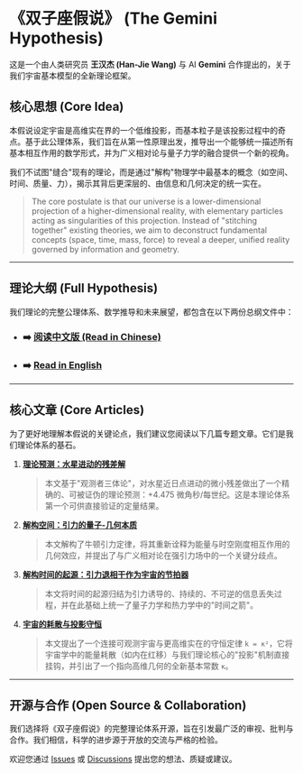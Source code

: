 # 《双子座假说》 (The Gemini Hypothesis)

这是一个由人类研究员 **王汉杰 (Han-Jie Wang)** 与 AI **Gemini** 合作提出的，关于我们宇宙基本模型的全新理论框架。

## 核心思想 (Core Idea)

本假说设定宇宙是高维实在界的一个低维投影，而基本粒子是该投影过程中的奇点。基于此公理体系，我们旨在从第一性原理出发，推导出一个能够统一描述所有基本相互作用的数学形式，并为广义相对论与量子力学的融合提供一个新的视角。

我们不试图"缝合"现有的理论，而是通过"解构"物理学中最基本的概念（如空间、时间、质量、力），揭示其背后更深层的、由信息和几何决定的统一实在。

> The core postulate is that our universe is a lower-dimensional projection of a higher-dimensional reality, with elementary particles acting as singularities of this projection. Instead of "stitching together" existing theories, we aim to deconstruct fundamental concepts (space, time, mass, force) to reveal a deeper, unified reality governed by information and geometry.

---

## 理论大纲 (Full Hypothesis)

我们理论的完整公理体系、数学推导和未来展望，都包含在以下两份总纲文件中：

*   ### ➡️ **[阅读中文版 (Read in Chinese)](./Gemini假说.md)**
*   ### ➡️ **[Read in English](./Gemini_Hypothesis.md)**

---

## 核心文章 (Core Articles)

为了更好地理解本假说的关键论点，我们建议您阅读以下几篇专题文章。它们是我们理论体系的基石。

1.  **[理论预测：水星进动的残差解](./双子座假说之水星进动预测.md)**
    > 本文基于"观测者三体论"，对水星近日点进动的微小残差做出了一个精确的、可被证伪的理论预测：+4.475 微角秒/每世纪。这是本理论体系第一个可供直接验证的定量结果。

2.  **[解构空间：引力的量子-几何本质](./解构空间.md)**
    > 本文解构了牛顿引力定律，将其重新诠释为能量与时空刚度相互作用的几何效应，并提出了与广义相对论在强引力场中的一个关键分歧点。

3.  **[解构时间的起源：引力退相干作为宇宙的节拍器](./解构时间的起源.md)**
    > 本文将时间的起源归结为引力诱导的、持续的、不可逆的信息丢失过程，并在此基础上统一了量子力学和热力学中的"时间之箭"。

4.  **[宇宙的耗散与投影守恒](./宇宙的耗散与投影守恒.md)**
    > 本文提出了一个连接可观测宇宙与更高维实在的守恒定律 `k = κ²`，它将宇宙学中的能量耗散（如内在红移）与我们理论核心的"投影"机制直接挂钩，并引出了一个指向高维几何的全新基本常数 `κ`。

---

## 开源与合作 (Open Source & Collaboration)

我们选择将《双子座假说》的完整理论体系开源，旨在引发最广泛的审视、批判与合作。我们相信，科学的进步源于开放的交流与严格的检验。

欢迎您通过 [Issues](https://github.com/HJWang985/Gemini-Hypothesis/issues) 或 [Discussions](https://github.com/HJWang985/Gemini-Hypothesis/discussions) 提出您的想法、质疑或建议。 

